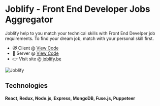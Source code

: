 # Joblify - Front End Developer Jobs Aggregator

Joblify help to you match your technical skills with Front End Develper job requirements. To find your dream job, match with your personal skill first. 

- 😻  Client @  [View Code](https://github.com/danneamtu/joblify/tree/main/client) 
- 🥳   Server @ [View Code](https://github.com/danneamtu/joblify/tree/main/server)
- 👉   Visit site @ [joblify.be](https://www.joblify.be)

![Joblify](https://joblify.be/screenshot.png)

## Technologies 
#### React, Redux, Node.js, Express,  MongoDB, Fuse.js, Puppeteer

